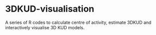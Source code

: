 # 3DKUD-visualisation
A series of R codes to calculate centre of activity, estimate 3DKUD and interactively visualise 3D KUD models.
